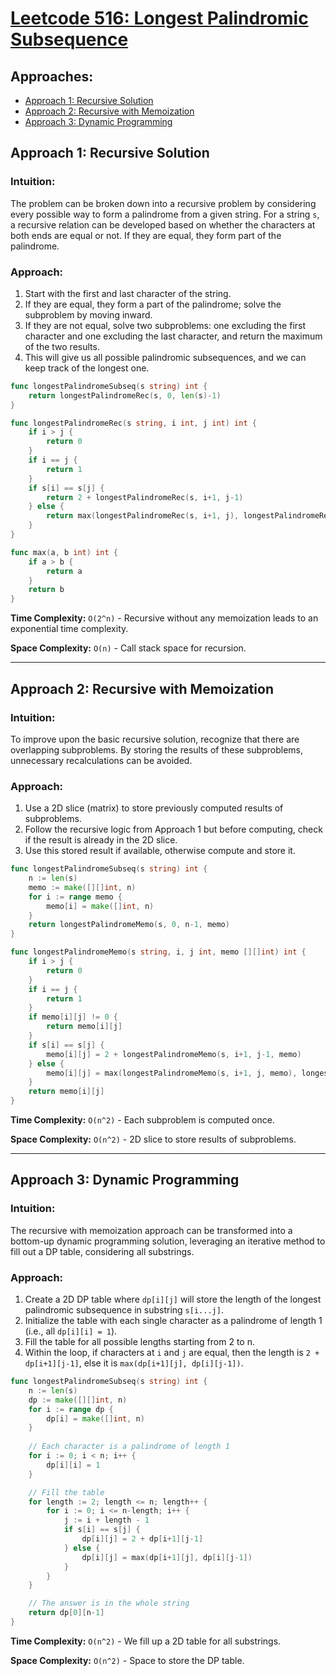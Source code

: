 # [Leetcode 516: Longest Palindromic Subsequence](https://leetcode.com/problems/longest-palindromic-subsequence/)

## Approaches:
- [Approach 1: Recursive Solution](#approach-1-recursive-solution)
- [Approach 2: Recursive with Memoization](#approach-2-recursive-with-memoization)
- [Approach 3: Dynamic Programming](#approach-3-dynamic-programming)

## Approach 1: Recursive Solution

### Intuition:
The problem can be broken down into a recursive problem by considering every possible way to form a palindrome from a given string. For a string `s`, a recursive relation can be developed based on whether the characters at both ends are equal or not. If they are equal, they form part of the palindrome.

### Approach:
1. Start with the first and last character of the string.
2. If they are equal, they form a part of the palindrome; solve the subproblem by moving inward.
3. If they are not equal, solve two subproblems: one excluding the first character and one excluding the last character, and return the maximum of the two results.
4. This will give us all possible palindromic subsequences, and we can keep track of the longest one.

```go
func longestPalindromeSubseq(s string) int {
    return longestPalindromeRec(s, 0, len(s)-1)
}

func longestPalindromeRec(s string, i int, j int) int {
    if i > j {
        return 0
    }
    if i == j {
        return 1
    }
    if s[i] == s[j] {
        return 2 + longestPalindromeRec(s, i+1, j-1)
    } else {
        return max(longestPalindromeRec(s, i+1, j), longestPalindromeRec(s, i, j-1))
    }
}

func max(a, b int) int {
    if a > b {
        return a
    }
    return b
}
```

**Time Complexity:** `O(2^n)` - Recursive without any memoization leads to an exponential time complexity.

**Space Complexity:** `O(n)` - Call stack space for recursion.

---

## Approach 2: Recursive with Memoization

### Intuition:
To improve upon the basic recursive solution, recognize that there are overlapping subproblems. By storing the results of these subproblems, unnecessary recalculations can be avoided.

### Approach:
1. Use a 2D slice (matrix) to store previously computed results of subproblems.
2. Follow the recursive logic from Approach 1 but before computing, check if the result is already in the 2D slice.
3. Use this stored result if available, otherwise compute and store it.

```go
func longestPalindromeSubseq(s string) int {
    n := len(s)
    memo := make([][]int, n)
    for i := range memo {
        memo[i] = make([]int, n)
    }
    return longestPalindromeMemo(s, 0, n-1, memo)
}

func longestPalindromeMemo(s string, i, j int, memo [][]int) int {
    if i > j {
        return 0
    }
    if i == j {
        return 1
    }
    if memo[i][j] != 0 {
        return memo[i][j]
    }
    if s[i] == s[j] {
        memo[i][j] = 2 + longestPalindromeMemo(s, i+1, j-1, memo)
    } else {
        memo[i][j] = max(longestPalindromeMemo(s, i+1, j, memo), longestPalindromeMemo(s, i, j-1, memo))
    }
    return memo[i][j]
}
```

**Time Complexity:** `O(n^2)` - Each subproblem is computed once.

**Space Complexity:** `O(n^2)` - 2D slice to store results of subproblems.

---

## Approach 3: Dynamic Programming

### Intuition:
The recursive with memoization approach can be transformed into a bottom-up dynamic programming solution, leveraging an iterative method to fill out a DP table, considering all substrings.

### Approach:
1. Create a 2D DP table where `dp[i][j]` will store the length of the longest palindromic subsequence in substring `s[i...j]`.
2. Initialize the table with each single character as a palindrome of length 1 (i.e., all `dp[i][i] = 1`).
3. Fill the table for all possible lengths starting from 2 to n.
4. Within the loop, if characters at `i` and `j` are equal, then the length is `2 + dp[i+1][j-1]`, else it is `max(dp[i+1][j], dp[i][j-1])`.

```go
func longestPalindromeSubseq(s string) int {
    n := len(s)
    dp := make([][]int, n)
    for i := range dp {
        dp[i] = make([]int, n)
    }
    
    // Each character is a palindrome of length 1
    for i := 0; i < n; i++ {
        dp[i][i] = 1
    }

    // Fill the table
    for length := 2; length <= n; length++ {
        for i := 0; i <= n-length; i++ {
            j := i + length - 1
            if s[i] == s[j] {
                dp[i][j] = 2 + dp[i+1][j-1]
            } else {
                dp[i][j] = max(dp[i+1][j], dp[i][j-1])
            }
        }
    }

    // The answer is in the whole string
    return dp[0][n-1]
}
```

**Time Complexity:** `O(n^2)` - We fill up a 2D table for all substrings.

**Space Complexity:** `O(n^2)` - Space to store the DP table.

